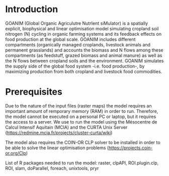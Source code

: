 # Introduction

GOANIM (Global Organic Agriculutre NutrIent siMulator) is a spatially explicit, biophysical and linear optimisation model simulating cropland soil nitrogen (N)  cycling in organic farming systems and its feedback effects on food production at the global scale. GOANIM includes different compartments (organically managed croplands, livestock animals and permanent grasslands) and accounts the biomass and N flows among these compartments (as feedstuff, grazed biomass and animal manure) as well as the N flows between cropland soils and the environment. GOANIM simulates the supply side of the global food system -i.e. food production-, by maximizing production from both cropland and livestock food commodities. 



# Prerequisites

Due to the nature of the input files (raster maps) the model requires an important amount of remporary memory (RAM) in order to run. Therefore, the model cannot be executed on a personal PC or laptop, but it requires the access to a server. We use to run the model using the Mésocentre de Calcul Intensif Aquitain (MCIA) and the CURTA Unix Server (https://redmine.mcia.fr/projects/cluster-curta/wiki)

The model also requires the COIN-OR CLP solver to be installed in order to be able to solve the linear optimisation problems (https://projects.coin-or.org/Clp)

List of R packages needed to run the model: raster, clpAPI, ROI.plugin.clp, ROI, slam, doParallel, foreach, unixtools, pryr
